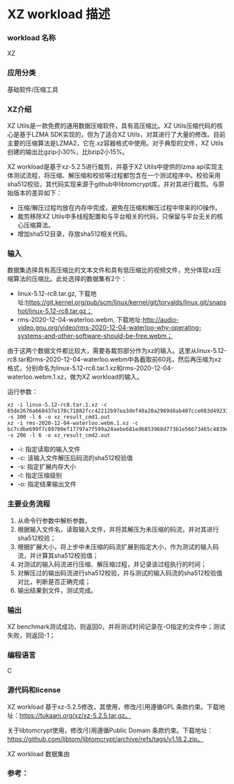 # XZ workload 描述

### workload 名称

XZ

### 应用分类

基础软件/压缩工具

### XZ介绍

XZ Utils是一款免费的通用数据压缩软件，具有高压缩比。XZ Utils压缩代码的核心是基于LZMA SDK实现的，但为了适合XZ Utils，对其进行了大量的修改。目前主要的压缩算法是LZMA2，它在.xz容器格式中使用。对于典型的文件，XZ Utils创建的输出比gzip小30%，比bzip2小15%。

XZ workload是基于xz-5.2.5进行裁剪，并基于XZ Utils中提供的lzma api实现主体测试流程，将压缩、解压缩和校验等过程都包含在一个测试程序中。校验采用sha512校验，其代码实现来源于github中libtomcrypt库，并对其进行裁剪。与原始版本的差异如下：

- 压缩/解压过程均放在内存中完成，避免在压缩和解压过程中带来的IO操作。
- 裁剪移除XZ Utils中多线程配置和与平台相关的代码，只保留与平台无关的核心压缩算法。
- 增加sha512目录，存放sha512相关代码。

### 输入

数据集选择具有高压缩比的文本文件和具有低压缩比的视频文件，充分体现xz压缩算法的压缩比。此处选择的数据集有2个：

- linux-5.12-rc8.tar.gz, 下载地址:https://git.kernel.org/pub/scm/linux/kernel/git/torvalds/linux.git/snapshot/linux-5.12-rc8.tar.gz；
- rms-2020-12-04-waterloo.webm, 下载地址:http://audio-video.gnu.org/video/rms-2020-12-04-waterloo-why-operating-systems-and-other-software-should-be-free.webm；

由于这两个数据文件都比较大，需要各裁剪部分作为xz的输入。这里从linux-5.12-rc8.tar和rms-2020-12-04-waterloo.webm中各截取前60兆，然后再压缩为xz格式，分别命名为linux-5.12-rc8.tar.1.xz和rms-2020-12-04-waterloo.webm.1.xz，做为XZ workload的输入。

运行参数：

```
xz -i linux-5.12-rc8.tar.1.xz -c 85de2676a668437e178c71882fcc42212b97ea3def40a20a2969d8ab407cce083d492331d36c7375aa4f9b3380abd23eb8e5980d34b229c3cc9b3a29e1c2d3c6 -s 300 -l 6 -o xz_result_cmd1.out
xz -i rms-2020-12-04-waterloo.webm.1.xz -c bc7cdbe699f7c89700ef17797a7f599a24aebe681ed6853968d773b1e56673465c4839d592b297cc352e280d546002ed6eadc7e65d2a280e8b1bad21f57f8d9f -s 200 -l 6 -o xz_result_cmd2.out
```

- -i: 指定读取的输入文件
- -c: 该输入文件解压后码流的sha512校验值
- -s: 指定扩展内存大小
- -l: 指定压缩级别
- -o: 指定结果输出文件

### 主要业务流程

1.  从命令行参数中解析参数。
2.  根据输入文件名，读取输入文件，并将其解压为未压缩的码流，并对其进行sha512校验；
3.  根据扩展大小，将上步中未压缩的码流扩展到指定大小，作为测试的输入码流，并计算其sha512校验值；
4.  对测试的输入码流进行压缩、解压缩过程，并记录该过程执行的时间；
5.  对解压过的输出码流进行sha512校验，并与测试的输入码流的sha512校验值对比，判断是否正确完成；
6.  输出结果到文件，测试完成。

### 输出

XZ benchmark测试成功，则返回0，并将测试时间记录在-O指定的文件中；测试失败，则返回-1；

### 编程语言

C

### 源代码和license

XZ workload 基于xz-5.2.5修改，其使用，修改/引用遵循GPL 条款约束。下载地址：https://tukaani.org/xz/xz-5.2.5.tar.gz。

关于libtomcrypt使用，修改/引用遵循Public Domain 条款约束。下载地址：https://github.com/libtom/libtomcrypt/archive/refs/tags/v1.18.2.zip。

XZ workload 数据集由
### 参考：

[1]: https://tukaani.org/xz/
[2]: https://github.com/libtom/libtomcrypt

